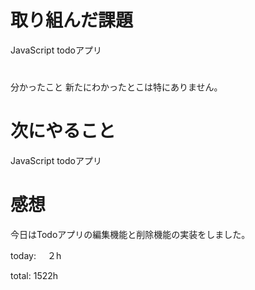 # 取り組んだ課題 
JavaScript todoアプリ

# 
分かったこと 
新たにわかったとこは特にありません。

# 次にやること
JavaScript todoアプリ

# 感想 
今日はTodoアプリの編集機能と削除機能の実装をしました。

today: 　２h

total: 1522h
